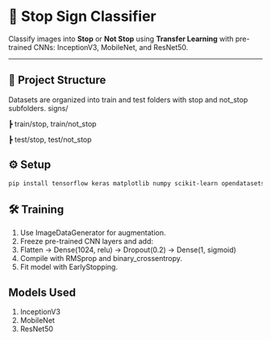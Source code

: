 # 🚦 Stop Sign Classifier  

Classify images into **Stop** or **Not Stop** using **Transfer Learning** with pre-trained CNNs: InceptionV3, MobileNet, and ResNet50.  

---

## 📂 Project Structure
Datasets are organized into train and test folders with stop and not_stop subfolders.
signs/

  ┣ train/stop, train/not_stop

  ┣ test/stop, test/not_stop

## ⚙️ Setup
```bash
pip install tensorflow keras matplotlib numpy scikit-learn opendatasets
```

## 🛠 Training

1. Use ImageDataGenerator for augmentation.
2. Freeze pre-trained CNN layers and add:
3. Flatten → Dense(1024, relu) → Dropout(0.2) → Dense(1, sigmoid)
4. Compile with RMSprop and binary_crossentropy.
5. Fit model with EarlyStopping.

## Models Used
1. InceptionV3
2. MobileNet
3. ResNet50


